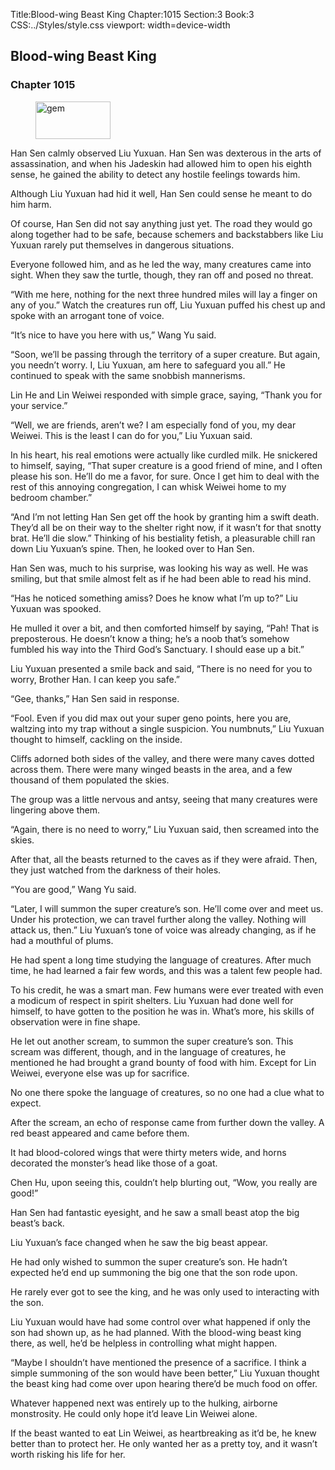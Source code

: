 Title:Blood-wing Beast King 
Chapter:1015 
Section:3 
Book:3 
CSS:../Styles/style.css 
viewport: width=device-width
  
## Blood-wing Beast King
### Chapter 1015 
<figure>
	<img src="../Images/gem.gif" alt="gem" id="gem" width="120" height="60" />
</figure>
  

  
  Han Sen calmly observed Liu Yuxuan. Han Sen was dexterous in the arts of assassination, and when his Jadeskin had allowed him to open his eighth sense, he gained the ability to detect any hostile feelings towards him.

Although Liu Yuxuan had hid it well, Han Sen could sense he meant to do him harm.

Of course, Han Sen did not say anything just yet. The road they would go along together had to be safe, because schemers and backstabbers like Liu Yuxuan rarely put themselves in dangerous situations.

Everyone followed him, and as he led the way, many creatures came into sight. When they saw the turtle, though, they ran off and posed no threat.

“With me here, nothing for the next three hundred miles will lay a finger on any of you.” Watch the creatures run off, Liu Yuxuan puffed his chest up and spoke with an arrogant tone of voice.

“It’s nice to have you here with us,” Wang Yu said.

“Soon, we’ll be passing through the territory of a super creature. But again, you needn’t worry. I, Liu Yuxuan, am here to safeguard you all.” He continued to speak with the same snobbish mannerisms.

Lin He and Lin Weiwei responded with simple grace, saying, “Thank you for your service.”

“Well, we are friends, aren’t we? I am especially fond of you, my dear Weiwei. This is the least I can do for you,” Liu Yuxuan said.

In his heart, his real emotions were actually like curdled milk. He snickered to himself, saying, “That super creature is a good friend of mine, and I often please his son. He’ll do me a favor, for sure. Once I get him to deal with the rest of this annoying congregation, I can whisk Weiwei home to my bedroom chamber.”

“And I’m not letting Han Sen get off the hook by granting him a swift death. They’d all be on their way to the shelter right now, if it wasn’t for that snotty brat. He’ll die slow.” Thinking of his bestiality fetish, a pleasurable chill ran down Liu Yuxuan’s spine. Then, he looked over to Han Sen.

Han Sen was, much to his surprise, was looking his way as well. He was smiling, but that smile almost felt as if he had been able to read his mind.

“Has he noticed something amiss? Does he know what I’m up to?” Liu Yuxuan was spooked.

He mulled it over a bit, and then comforted himself by saying, “Pah! That is preposterous. He doesn’t know a thing; he’s a noob that’s somehow fumbled his way into the Third God’s Sanctuary. I should ease up a bit.”

Liu Yuxuan presented a smile back and said, “There is no need for you to worry, Brother Han. I can keep you safe.”

“Gee, thanks,” Han Sen said in response.

“Fool. Even if you did max out your super geno points, here you are, waltzing into my trap without a single suspicion. You numbnuts,” Liu Yuxuan thought to himself, cackling on the inside.

Cliffs adorned both sides of the valley, and there were many caves dotted across them. There were many winged beasts in the area, and a few thousand of them populated the skies.

The group was a little nervous and antsy, seeing that many creatures were lingering above them.

“Again, there is no need to worry,” Liu Yuxuan said, then screamed into the skies.

After that, all the beasts returned to the caves as if they were afraid. Then, they just watched from the darkness of their holes.

“You are good,” Wang Yu said.

“Later, I will summon the super creature’s son. He’ll come over and meet us. Under his protection, we can travel further along the valley. Nothing will attack us, then.” Liu Yuxuan’s tone of voice was already changing, as if he had a mouthful of plums.

He had spent a long time studying the language of creatures. After much time, he had learned a fair few words, and this was a talent few people had.

To his credit, he was a smart man. Few humans were ever treated with even a modicum of respect in spirit shelters. Liu Yuxuan had done well for himself, to have gotten to the position he was in. What’s more, his skills of observation were in fine shape.

He let out another scream, to summon the super creature’s son. This scream was different, though, and in the language of creatures, he mentioned he had brought a grand bounty of food with him. Except for Lin Weiwei, everyone else was up for sacrifice.

No one there spoke the language of creatures, so no one had a clue what to expect.

After the scream, an echo of response came from further down the valley. A red beast appeared and came before them.

It had blood-colored wings that were thirty meters wide, and horns decorated the monster’s head like those of a goat.

Chen Hu, upon seeing this, couldn’t help blurting out, “Wow, you really are good!”

Han Sen had fantastic eyesight, and he saw a small beast atop the big beast’s back.

Liu Yuxuan’s face changed when he saw the big beast appear.

He had only wished to summon the super creature’s son. He hadn’t expected he’d end up summoning the big one that the son rode upon.

He rarely ever got to see the king, and he was only used to interacting with the son.

Liu Yuxuan would have had some control over what happened if only the son had shown up, as he had planned. With the blood-wing beast king there, as well, he’d be helpless in controlling what might happen.

“Maybe I shouldn’t have mentioned the presence of a sacrifice. I think a simple summoning of the son would have been better,” Liu Yuxuan thought the beast king had come over upon hearing there’d be much food on offer.

Whatever happened next was entirely up to the hulking, airborne monstrosity. He could only hope it’d leave Lin Weiwei alone.

If the beast wanted to eat Lin Weiwei, as heartbreaking as it’d be, he knew better than to protect her. He only wanted her as a pretty toy, and it wasn’t worth risking his life for her.
